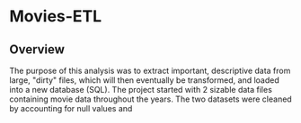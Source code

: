 # Movies-ETL
## Overview
The purpose of this analysis was to extract important, descriptive data from large, "dirty" files, which will then eventually be transformed, and loaded into a new database (SQL). The project started with 2 sizable data files containing movie data throughout the years. The two datasets were cleaned by accounting for null values and 
